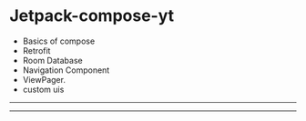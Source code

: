 # Jetpack-compose-yt

- Basics of compose
- Retrofit
- Room Database
- Navigation Component
- ViewPager.
- custom uis
----
----
